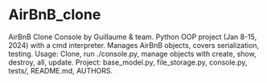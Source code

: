 # AirBnB_clone
AirBnB Clone Console by Guillaume &amp; team. Python OOP project (Jan 8-15, 2024) with a cmd interpreter. Manages AirBnB objects, covers serialization, testing. Usage: Clone, run ./console.py, manage objects with create, show, destroy, all, update. Project: base_model.py, file_storage.py, console.py, tests/, README.md, AUTHORS.
